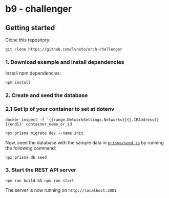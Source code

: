 # b9 - challenger

## Getting started

Clone this repository:

```
git clone https://github.com/lvneto/arch-challenger
```

### 1. Download example and install dependencies

Install npm dependencies:

```
npm install
```

### 2. Create and seed the database

### 2.1 Get ip of your container to set at dotenv
```
docker inspect -f '{{range.NetworkSettings.Networks}}{{.IPAddress}}{{end}}' container_name_or_id
```

```
npx prisma migrate dev --name init
```

Now, seed the database with the sample data in [`prisma/seed.ts`](./prisma/seed.ts) by running the following command:

```
npx prisma db seed
```

### 3. Start the REST API server

```
npm run build && npm run start
```

The server is now running on `http://localhost:3001`

